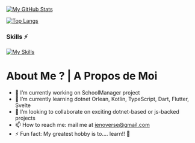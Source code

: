 [![My GitHub Stats](https://github-readme-stats-git-masterrstaa-rickstaa.vercel.app/api?username=lord-cockroach&count_private=true&show_icons=true&theme=default&include_all_commits=true)](https://github.com/lord-cockroach/github-readme-stats)

[![Top Langs](https://github-readme-stats-git-masterrstaa-rickstaa.vercel.app/api/top-langs/?username=lord-cockroach&layout=compact)](https://github.com/anuraghazra/github-readme-stats)

### Skills ⚡
[![My Skills](https://skills.thijs.gg/icons?i=cs,js,dotnet,nodejs,kotlin,css,html,ts,mysql,svelte,dart,sqlite,java,mongodb,python,github,docker,git])](https://skills.thijs.gg) 

# About Me ? | A Propos de Moi
- 🔭 I’m currently working on SchoolManager project
- 🌱 I’m currently learning dotnet Orlean, Kotlin, TypeScript, Dart, Flutter, Svelte
- 👯 I’m looking to collaborate on exciting dotnet-based or js-backed projects
- 📫 How to reach me: mail me at ienoverse@gmail.com
- ⚡ Fun fact: My greatest hobby is to.... learn!! 👀
